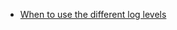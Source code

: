 - [When to use the different log levels](https://stackoverflow.com/questions/2031163/when-to-use-the-different-log-levels)